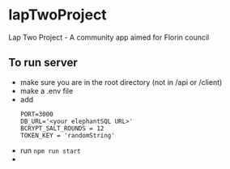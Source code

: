 # lapTwoProject
Lap Two Project - A community app aimed for Florin council

## To run server
- make sure you are in the root directory (not in /api or /client)
- make a .env file
- add
    ```
    PORT=3000
    DB_URL='<your elephantSQL URL>'
    BCRYPT_SALT_ROUNDS = 12
    TOKEN_KEY = 'randomString' 
    ```
- run ```npm run start```
- 
